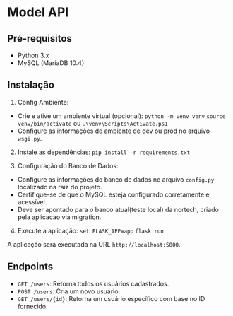 # Model API

## Pré-requisitos

- Python 3.x
- MySQL (MariaDB 10.4)

## Instalação
1. Config Ambiente:
- Crie e ative um ambiente virtual (opcional):
  `python -m venv venv`
  `source venv/bin/activate` ou `.\venv\Scripts\Activate.ps1`
- Configure as informações de ambiente de dev ou prod no arquivo `wsgi.py`.

2. Instale as dependências:
`pip install -r requirements.txt`

3. Configuração do Banco de Dados:

- Configure as informações do banco de dados no arquivo `config.py` localizado na raiz do projeto.
- Certifique-se de que o MySQL esteja configurado corretamente e acessível.
- Deve ser apontado para o banco atual(teste local) da nortech, criado pela aplicacao via migration.

4. Execute a aplicação:
`set FLASK_APP=app`
`flask run`

A aplicação será executada na URL `http://localhost:5000`.

## Endpoints

- `GET /users`: Retorna todos os usuários cadastrados.
- `POST /users`: Cria um novo usuário.
- `GET /users/{id}`: Retorna um usuário específico com base no ID fornecido.
